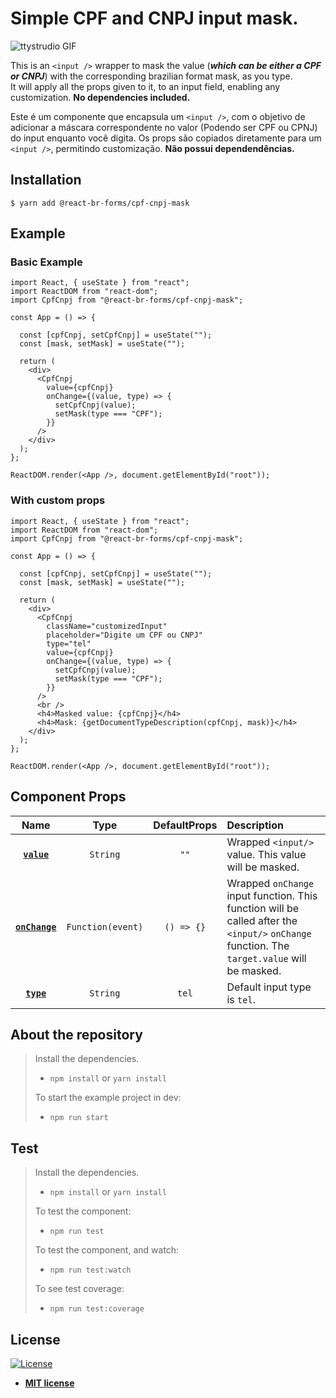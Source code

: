 # Simple CPF and CNPJ input mask.

![ttystrudio GIF](https://imgur.com/uZoDA6O.gif)

This is an `<input />` wrapper to mask the value (**_which can be either a CPF or CNPJ_**) with the corresponding brazilian format mask, as you type. \
It will apply all the props given to it, to an input field, enabling any customization.
**No dependencies included.**

Este é um componente que encapsula um `<input />`, com o objetivo de adicionar a máscara correspondente no valor (Podendo ser CPF ou CPNJ) do input enquanto você digita.
Os props são copiados diretamente para um `<input />`, permitindo customização.
**Não possui dependendências.**

## Installation

```shell
$ yarn add @react-br-forms/cpf-cnpj-mask
```

## Example

### Basic Example

```JSX
import React, { useState } from "react";
import ReactDOM from "react-dom";
import CpfCnpj from "@react-br-forms/cpf-cnpj-mask";

const App = () => {

  const [cpfCnpj, setCpfCnpj] = useState("");
  const [mask, setMask] = useState("");

  return (
    <div>
      <CpfCnpj
        value={cpfCnpj}
        onChange={(value, type) => {
          setCpfCnpj(value);
          setMask(type === "CPF");
        }}
      />
    </div>
  );
};

ReactDOM.render(<App />, document.getElementById("root"));

```

### With custom props

```JSX
import React, { useState } from "react";
import ReactDOM from "react-dom";
import CpfCnpj from "@react-br-forms/cpf-cnpj-mask";

const App = () => {

  const [cpfCnpj, setCpfCnpj] = useState("");
  const [mask, setMask] = useState("");

  return (
    <div>
      <CpfCnpj
        className="customizedInput"
        placeholder="Digite um CPF ou CNPJ"
        type="tel"
        value={cpfCnpj}
        onChange={(value, type) => {
          setCpfCnpj(value);
          setMask(type === "CPF");
        }}
      />
      <br />
      <h4>Masked value: {cpfCnpj}</h4>
      <h4>Mask: {getDocumentTypeDescription(cpfCnpj, mask)}</h4>
    </div>
  );
};

ReactDOM.render(<App />, document.getElementById("root"));

```

## Component Props

|            Name             |       Type        | DefaultProps | Description                                                                                                                                  |
| :-------------------------: | :---------------: | :----------: | :------------------------------------------------------------------------------------------------------------------------------------------- |
|    **[`value`](#value)**    |     `String`      |     `""`     | Wrapped `<input/>` value. This value will be masked.                                                                                         |  |
| **[`onChange`](#onChange)** | `Function(event)` |  `() => {}`  | Wrapped `onChange` input function. This function will be called after the `<input/>` `onChange` function. The `target.value` will be masked. |
|     **[`type`](#type)**     |     `String`      |    `tel`     | Default input type is `tel`.                                                                                                                 |

## About the repository

> Install the dependencies.
>
> - `npm install` or `yarn install`
>
> To start the example project in dev:
>
> - `npm run start`

## Test

> Install the dependencies.
>
> - `npm install` or `yarn install`
>
> To test the component:
>
> - `npm run test`
>
> To test the component, and watch:
>
> - `npm run test:watch`
>
> To see test coverage:
>
> - `npm run test:coverage`

## License

[![License](http://img.shields.io/:license-mit-blue.svg?style=flat-square)](http://badges.mit-license.org)

- **[MIT license](http://opensource.org/licenses/mit-license.php)**
